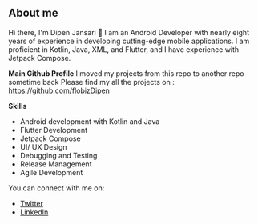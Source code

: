 **About me**
-

Hi there, I'm Dipen Jansari 👋
I am an Android Developer with nearly eight years of experience in developing cutting-edge mobile applications. I am proficient in Kotlin, Java, XML, and Flutter, and I have experience with Jetpack Compose.

**Main Github Profile**
I moved my projects from this repo to another repo sometime back
Please find my all the projects on : https://github.com/flobizDipen

**Skills**

- Android development with Kotlin and Java
- Flutter Development
- Jetpack Compose
- UI/ UX Design
- Debugging and Testing
- Release Management
- Agile Development

You can connect with me on:

- [Twitter](https://twitter.com/Dipenjansari  )
- [LinkedIn](https://www.linkedin.com/in/dipen-jansari/)
